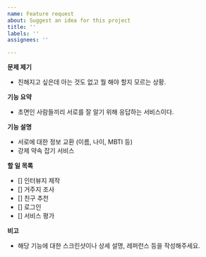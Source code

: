```yaml
---
name: Feature request
about: Suggest an idea for this project
title: ''
labels: ''
assignees: ''

---
```


**문제 제기**
- 친해지고 싶은데 아는 것도 없고 뭘 해야 할지 모르는 상황. 

**기능 요약**
- 초면인 사람들끼리 서로를 잘 알기 위해 응답하는 서비스이다. 

**기능 설명**
- 서로에 대한 정보 교환 (이름, 나이, MBTI 등) 
- 강제 약속 잡기 서비스 


**할 일 목록**
- [] 인터뷰지 제작
- [] 거주지 조사
- [] 친구 추천
- [] 로그인 
- [] 서비스 평가

**비고**
- 해당 기능에 대한 스크린샷이나 상세 설명, 레퍼런스 등을 작성해주세요.
